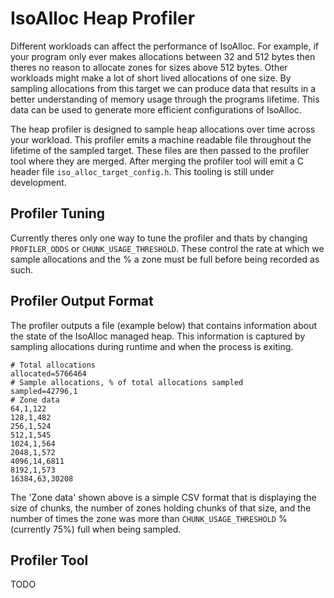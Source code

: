 # IsoAlloc Heap Profiler

Different workloads can affect the performance of IsoAlloc. For example, if your program only ever makes allocations between 32 and 512 bytes then theres no reason to allocate zones for sizes above 512 bytes. Other workloads might make a lot of short lived allocations of one size. By sampling allocations from this target we can produce data that results in a better understanding of memory usage through the programs lifetime. This data can be used to generate more efficient configurations of IsoAlloc.

The heap profiler is designed to sample heap allocations over time across your workload. This profiler emits a machine readable file throughout the lifetime of the sampled target. These files are then passed to the profiler tool where they are merged. After merging the profiler tool will emit a C header file `iso_alloc_target_config.h`. This tooling is still under development.

## Profiler Tuning

Currently theres only one way to tune the profiler and thats by changing `PROFILER_ODDS` or `CHUNK_USAGE_THRESHOLD`. These control the rate at which we sample allocations and the % a zone must be full before being recorded as such.

## Profiler Output Format

The profiler outputs a file (example below) that contains information about the state of the IsoAlloc managed heap. This information is captured by sampling allocations during runtime and when the process is exiting.

```
# Total allocations
allocated=5766464
# Sample allocations, % of total allocations sampled
sampled=42796,1
# Zone data
64,1,122
128,1,482
256,1,524
512,1,545
1024,1,564
2048,1,572
4096,14,6811
8192,1,573
16384,63,30208
```

The 'Zone data' shown above is a simple CSV format that is displaying the size of chunks, the number of zones holding chunks of that size, and the number of times the zone was more than `CHUNK_USAGE_THRESHOLD` % (currently 75%) full when being sampled.

## Profiler Tool

TODO
